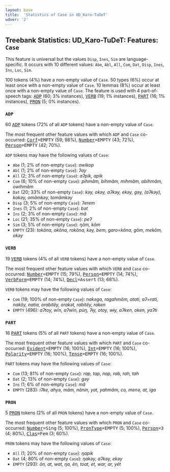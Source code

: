 ```yaml
---
layout: base
title:  'Statistics of Case in UD_Karo-TuDeT'
udver: '2'
---
```


## Treebank Statistics: UD_Karo-TuDeT: Features: `Case`

This feature is universal but the values `Disp`, `Ines`, `Sim` are language-specific.
It occurs with 10 different values: `Abe`, `Abl`, `All`, `Com`, `Dat`, `Disp`, `Ines`, `Ins`, `Loc`, `Sim`.

100 tokens (4%) have a non-empty value of `Case`.
50 types (6%) occur at least once with a non-empty value of `Case`.
10 lemmas (8%) occur at least once with a non-empty value of `Case`.
The feature is used with 4 part-of-speech tags: <tt><a href="arr_tudet-pos-ADP.html">ADP</a></tt> (60; 3% instances), <tt><a href="arr_tudet-pos-VERB.html">VERB</a></tt> (19; 1% instances), <tt><a href="arr_tudet-pos-PART.html">PART</a></tt> (16; 1% instances), <tt><a href="arr_tudet-pos-PRON.html">PRON</a></tt> (5; 0% instances).

### `ADP`

60 <tt><a href="arr_tudet-pos-ADP.html">ADP</a></tt> tokens (72% of all `ADP` tokens) have a non-empty value of `Case`.

The most frequent other feature values with which `ADP` and `Case` co-occurred: <tt><a href="arr_tudet-feat-Corf.html">Corf</a></tt><tt>=EMPTY</tt> (59; 98%), <tt><a href="arr_tudet-feat-Number.html">Number</a></tt><tt>=EMPTY</tt> (43; 72%), <tt><a href="arr_tudet-feat-Person.html">Person</a></tt><tt>=EMPTY</tt> (42; 70%).

`ADP` tokens may have the following values of `Case`:

* `Abe` (1; 2% of non-empty `Case`): <em>owikop</em>
* `Abl` (1; 2% of non-empty `Case`): <em>ʔay</em>
* `All` (2; 3% of non-empty `Case`): <em>aʔpik, apik</em>
* `Com` (6; 10% of non-empty `Case`): <em>pihmãm, bihmãm, mihmãm, abihmãm, owihmãm</em>
* `Dat` (20; 33% of non-empty `Case`): <em>kəy, okəy, aʔkəy, ekəy, gəy, (aʔkəy), kokəy, omãmkəy, tomãmkəy</em>
* `Disp` (3; 5% of non-empty `Case`): <em>ʔerem</em>
* `Ines` (1; 2% of non-empty `Case`): <em>bət</em>
* `Ins` (2; 3% of non-empty `Case`): <em>mã</em>
* `Loc` (21; 35% of non-empty `Case`): <em>peʔ</em>
* `Sim` (3; 5% of non-empty `Case`): <em>ŋõm, kõm</em>
* `EMPTY` (23): <em>tokõna, okõna, rokõna, kəy, bem, garo=kõna, gõm, mekõm, okəy</em>

### `VERB`

19 <tt><a href="arr_tudet-pos-VERB.html">VERB</a></tt> tokens (4% of all `VERB` tokens) have a non-empty value of `Case`.

The most frequent other feature values with which `VERB` and `Case` co-occurred: <tt><a href="arr_tudet-feat-Number.html">Number</a></tt><tt>=EMPTY</tt> (15; 79%), <tt><a href="arr_tudet-feat-Person.html">Person</a></tt><tt>=EMPTY</tt> (14; 74%), <tt><a href="arr_tudet-feat-VerbForm.html">VerbForm</a></tt><tt>=EMPTY</tt> (14; 74%), <tt><a href="arr_tudet-feat-Decl.html">Decl</a></tt><tt>=Assert</tt> (13; 68%).

`VERB` tokens may have the following values of `Case`:

* `Com` (19; 100% of non-empty `Case`): <em>nakəga, ragahmõm, atati, aʔ=rati, nakõy, natia, orabitẽy, orakət, rabitẽy, raken</em>
* `EMPTY` (496): <em>aʔtoy, wĩn, aʔwĩn, púŋ, ʔɨy, otoy, wɨy, aʔken, oken, yaʔti</em>

### `PART`

16 <tt><a href="arr_tudet-pos-PART.html">PART</a></tt> tokens (5% of all `PART` tokens) have a non-empty value of `Case`.

The most frequent other feature values with which `PART` and `Case` co-occurred: <tt><a href="arr_tudet-feat-Evident.html">Evident</a></tt><tt>=EMPTY</tt> (16; 100%), <tt><a href="arr_tudet-feat-Int.html">Int</a></tt><tt>=EMPTY</tt> (16; 100%), <tt><a href="arr_tudet-feat-Polarity.html">Polarity</a></tt><tt>=EMPTY</tt> (16; 100%), <tt><a href="arr_tudet-feat-Tense.html">Tense</a></tt><tt>=EMPTY</tt> (16; 100%).

`PART` tokens may have the following values of `Case`:

* `Com` (13; 81% of non-empty `Case`): <em>rap, tap, nap, rab, rah, tah</em>
* `Dat` (2; 13% of non-empty `Case`): <em>gəy</em>
* `Ins` (1; 6% of non-empty `Case`): <em>mã</em>
* `EMPTY` (283): <em>iʔke, ahyə, mãm, nãnin, yat, yahmãm, co, menə, at, iga</em>

### `PRON`

5 <tt><a href="arr_tudet-pos-PRON.html">PRON</a></tt> tokens (2% of all `PRON` tokens) have a non-empty value of `Case`.

The most frequent other feature values with which `PRON` and `Case` co-occurred: <tt><a href="arr_tudet-feat-Number.html">Number</a></tt><tt>=Sing</tt> (5; 100%), <tt><a href="arr_tudet-feat-PronType.html">PronType</a></tt><tt>=EMPTY</tt> (5; 100%), <tt><a href="arr_tudet-feat-Person.html">Person</a></tt><tt>=3</tt> (4; 80%), <tt><a href="arr_tudet-feat-Clas.html">Clas</a></tt><tt>=Fem</tt> (3; 60%).

`PRON` tokens may have the following values of `Case`:

* `All` (1; 20% of non-empty `Case`): <em>ŋapik</em>
* `Dat` (4; 80% of non-empty `Case`): <em>ŋakəy, aʔkəy, ekəy</em>
* `EMPTY` (293): <em>õn, at, wat, ŋa, ẽn, toat, et, war, ar, yét</em>

